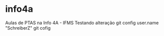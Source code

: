 # info4a
Aulas de PTAS na Info 4A - IFMS
Testando alteração
git config user.name "SchreiberZ"
git cofig